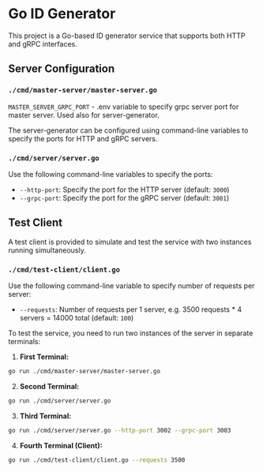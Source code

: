 # Go ID Generator

This project is a Go-based ID generator service that supports both HTTP and gRPC interfaces.

## Server Configuration

### `./cmd/master-server/master-server.go`

`MASTER_SERVER_GRPC_PORT` - .env variable to specify grpc server port for master server. Used also for server-generator.

The server-generator can be configured using command-line variables to specify the ports for HTTP and gRPC servers.

### `./cmd/server/server.go`

Use the following command-line variables to specify the ports:

- `--http-port`: Specify the port for the HTTP server (default: `3000`)
- `--grpc-port`: Specify the port for the gRPC server (default: `3001`)

## Test Client

A test client is provided to simulate and test the service with two instances running simultaneously.

### `./cmd/test-client/client.go`

Use the following command-line variable to specify number of requests per server:

- `--requests`: Number of requests per 1 server, e.g. 3500 requests * 4 servers = 14000 total (default: `100`)

To test the service, you need to run two instances of the server in separate terminals:

1. **First Terminal:**
```bash
go run ./cmd/master-server/master-server.go
```

2. **Second Terminal:**
```bash
go run ./cmd/server/server.go
```

3. **Third Terminal:**
```bash
go run ./cmd/server/server.go --http-port 3002 --grpc-port 3003
```

4. **Fourth Terminal (Client):**
```bash
go run ./cmd/test-client/client.go --requests 3500
```
